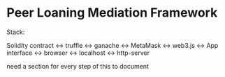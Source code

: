 # Peer Loaning Mediation Framework

Stack:

Solidity contract <-> truffle <-> ganache <-> MetaMask <-> web3.js <-> App interface <-> browser <-> localhost <-> http-server

need a section for every step of this to document
